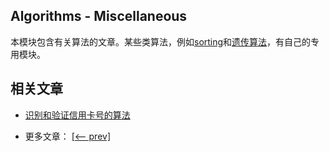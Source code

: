 ## Algorithms - Miscellaneous

本模块包含有关算法的文章。某些类算法，例如[sorting](/../algorithms-sorting-1/README.md)和[遗传算法](/../algorithms-genetic)，有自己的专用模块。

## 相关文章

+ [识别和验证信用卡号的算法](docs/识别和验证信用卡号的算法.md)

- 更多文章： [[<-- prev]](../algorithms-miscellaneous-6/README.md)
